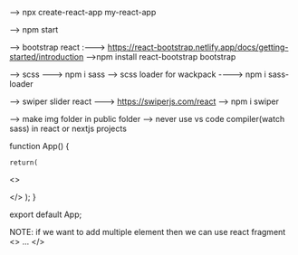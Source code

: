 --> npx create-react-app my-react-app

--> npm start

--> bootstrap react :---> https://react-bootstrap.netlify.app/docs/getting-started/introduction  -->npm install react-bootstrap bootstrap

--> scss ---> npm i sass
--> scss loader for wackpack ----> npm i sass-loader

--> swiper slider react --->  https://swiperjs.com/react  --> npm i swiper



--> make img folder in public folder
--> never use vs code compiler(watch sass) in react or nextjs projects




<!-- ======== BASIC FILE STRUCTURE -========= -->

function App() {
    <!-- javascript write here =============== -->

    return(
<>
     <!-- HTML Code write here =============== -->
     
</>
    );
}


export default App;


NOTE: if we want to add multiple element then we can use react fragment <> ...  </>  